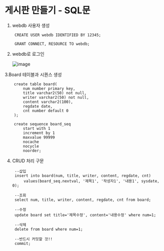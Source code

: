 
# 게시판 만들기 - SQL문  



1. webdb 사용자 생성


        CREATE USER webdb IDENTIFIED BY 12345;
        
        GRANT CONNECT, RESOURCE TO webdb;

2. webdb로 로그인

   ![image](https://github.com/nowod9712/JSP_board/assets/154123670/76fda530-856c-429e-a809-38d982dafcfc)


3.Board 테이블과 시퀀스 생성

        create table board(
            num number primary key,
            title varchar2(50) not null,
            writer varchar2(50) not null,
            content varchar2(100),
            regdate date,
            cnt number default 0
        );
    
        create sequence board_seq
            start with 1
            increment by 1
            maxvalue 99999
            nocache
            nocycle
            noorder;

4. CRUD 처리 구문

   
        --삽입
        insert into board(num, title, writer, content, regdate, cnt)
            values(board_seq.nextval, '제목1', '작성자1', '내용1', sysdate, 0);
        
        --조회
        select num, title, writer, content, regdate, cnt from board;
        
        --수정
        update board set title='제목수정', content='내용수정' where num=1;

        --삭제
        delete from board where num=1;

        --반드시 커밋할 것!!
        commit;    
